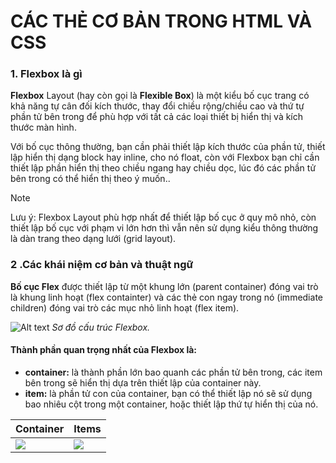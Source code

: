 # **CÁC THẺ CƠ BẢN TRONG HTML VÀ CSS**

### **1. Flexbox là gì**

**Flexbox** Layout (hay còn gọi là **Flexible Box**) là một kiểu bố cục trang có khả năng tự cân đối kích thước, thay đổi chiều rộng/chiều cao và thứ tự phần tử bên trong để phù hợp với tất cả các loại thiết bị hiển thị và kích thước màn hình.

Với bố cục thông thường, bạn cần phải thiết lập kích thước của phần tử, thiết lập hiển thị dạng block hay inline, cho nó float, còn với Flexbox bạn chỉ cần thiết lập phần hiển thị theo chiều ngang hay chiều dọc, lúc đó các phần tử bên trong có thể hiển thị theo ý muốn..

> [!NOTE]
> Lưu ý: Flexbox Layout phù hợp nhất để thiết lập bố cục ở quy mô nhỏ, còn thiết lập bố cục với phạm vi lớn hơn thì vẫn nên sử dụng kiểu thông thường là dàn trang theo dạng lưới (grid layout).

### **2 .Các khái niệm cơ bản và thuật ngữ**

**Bố cục Flex** được thiết lập từ một khung lớn (parent container) đóng vai trò là khung linh hoạt (flex containter) và các thẻ con ngay trong nó (immediate children) đóng vai trò các mục nhỏ linh hoạt (flex item).

![Alt text](https://topdev.vn/blog/wp-content/uploads/2020/10/flexbox-1.jpg)
*Sơ đồ cấu trúc Flexbox.*

#### Thành phần quan trọng nhất của Flexbox là:

- **container:** là thành phần lớn bao quanh các phần tử bên trong, các item bên trong sẽ hiển thị dựa trên thiết lập của container này.
- **item:** là phần tử con của container, bạn có thể thiết lập nó sẽ sử dụng bao nhiêu cột trong một container, hoặc thiết lập thứ tự hiển thị của nó.

| Container      | Items |
| ----------- | ----------- |
|![](https://topdev.vn/blog/wp-content/uploads/2020/10/flexbox-2.jpg)|![](https://topdev.vn/blog/wp-content/uploads/2020/10/flexbox-3.jpg)|
